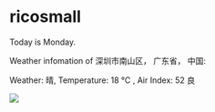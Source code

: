 # ricosmall

Today is Monday.

Weather infomation of 深圳市南山区， 广东省， 中国: 

Weather: 晴, Temperature: 18 ℃ , Air Index: 52 良

<img src="https://github-readme-stats.vercel.app/api?username=ricosmall&show_icons=true" />
